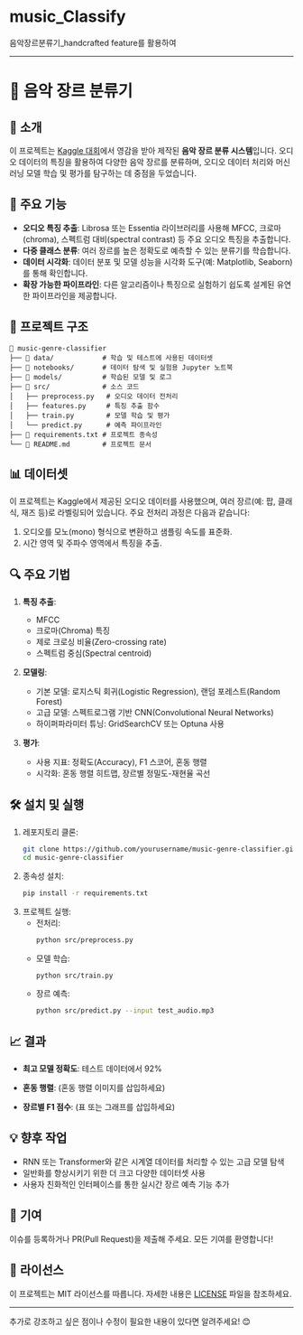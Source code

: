 # music_Classify
음악장르분류기_handcrafted feature를 활용하여

---

# 🎵 음악 장르 분류기

## 📌 소개
이 프로젝트는 [Kaggle 대회](https://www.kaggle.com/competitions/2024-ml-project4)에서 영감을 받아 제작된 **음악 장르 분류 시스템**입니다. 오디오 데이터의 특징을 활용하여 다양한 음악 장르를 분류하며, 오디오 데이터 처리와 머신러닝 모델 학습 및 평가를 탐구하는 데 중점을 두었습니다.

## 🚀 주요 기능
- **오디오 특징 추출**: Librosa 또는 Essentia 라이브러리를 사용해 MFCC, 크로마(chroma), 스펙트럼 대비(spectral contrast) 등 주요 오디오 특징을 추출합니다.
- **다중 클래스 분류**: 여러 장르를 높은 정확도로 예측할 수 있는 분류기를 학습합니다.
- **데이터 시각화**: 데이터 분포 및 모델 성능을 시각화 도구(예: Matplotlib, Seaborn)를 통해 확인합니다.
- **확장 가능한 파이프라인**: 다른 알고리즘이나 특징으로 실험하기 쉽도록 설계된 유연한 파이프라인을 제공합니다.

## 📂 프로젝트 구조
```
📁 music-genre-classifier
├── 📁 data/            # 학습 및 테스트에 사용된 데이터셋
├── 📁 notebooks/       # 데이터 탐색 및 실험용 Jupyter 노트북
├── 📁 models/          # 학습된 모델 및 로그
├── 📁 src/             # 소스 코드
│   ├── preprocess.py   # 오디오 데이터 전처리
│   ├── features.py     # 특징 추출 함수
│   ├── train.py        # 모델 학습 및 평가
│   └── predict.py      # 예측 파이프라인
├── 📄 requirements.txt # 프로젝트 종속성
└── 📄 README.md        # 프로젝트 문서
```

## 📊 데이터셋
이 프로젝트는 Kaggle에서 제공된 오디오 데이터를 사용했으며, 여러 장르(예: 팝, 클래식, 재즈 등)로 라벨링되어 있습니다. 주요 전처리 과정은 다음과 같습니다:
1. 오디오를 모노(mono) 형식으로 변환하고 샘플링 속도를 표준화.
2. 시간 영역 및 주파수 영역에서 특징을 추출.

## 🔍 주요 기법
1. **특징 추출**:
   - MFCC
   - 크로마(Chroma) 특징
   - 제로 크로싱 비율(Zero-crossing rate)
   - 스펙트럼 중심(Spectral centroid)

2. **모델링**:
   - 기본 모델: 로지스틱 회귀(Logistic Regression), 랜덤 포레스트(Random Forest)
   - 고급 모델: 스펙트로그램 기반 CNN(Convolutional Neural Networks)
   - 하이퍼파라미터 튜닝: GridSearchCV 또는 Optuna 사용

3. **평가**:
   - 사용 지표: 정확도(Accuracy), F1 스코어, 혼동 행렬
   - 시각화: 혼동 행렬 히트맵, 장르별 정밀도-재현율 곡선

## 🛠️ 설치 및 실행
1. 레포지토리 클론:
   ```bash
   git clone https://github.com/yourusername/music-genre-classifier.git
   cd music-genre-classifier
   ```
2. 종속성 설치:
   ```bash
   pip install -r requirements.txt
   ```
3. 프로젝트 실행:
   - 전처리:
     ```bash
     python src/preprocess.py
     ```
   - 모델 학습:
     ```bash
     python src/train.py
     ```
   - 장르 예측:
     ```bash
     python src/predict.py --input test_audio.mp3
     ```

## 📈 결과
- **최고 모델 정확도**: 테스트 데이터에서 92%
- **혼동 행렬**:
  (혼동 행렬 이미지를 삽입하세요)
  
- **장르별 F1 점수**:
  (표 또는 그래프를 삽입하세요)

## 💡 향후 작업
- RNN 또는 Transformer와 같은 시계열 데이터를 처리할 수 있는 고급 모델 탐색
- 일반화를 향상시키기 위한 더 크고 다양한 데이터셋 사용
- 사용자 친화적인 인터페이스를 통한 실시간 장르 예측 기능 추가

## 🤝 기여
이슈를 등록하거나 PR(Pull Request)을 제출해 주세요. 모든 기여를 환영합니다!

## 📄 라이선스
이 프로젝트는 MIT 라이선스를 따릅니다. 자세한 내용은 [LICENSE](LICENSE) 파일을 참조하세요.

---

추가로 강조하고 싶은 점이나 수정이 필요한 내용이 있다면 알려주세요! 😊
